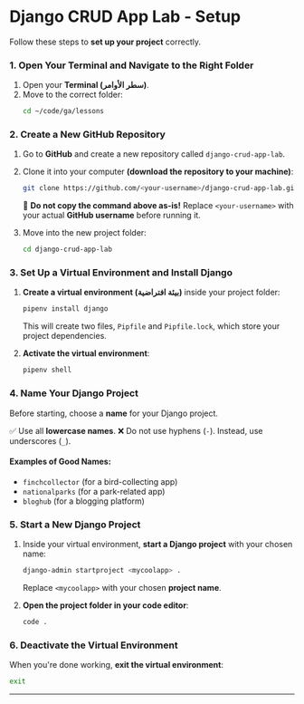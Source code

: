 
# Django CRUD App Lab - Setup

Follow these steps to **set up your project** correctly.  



### **1. Open Your Terminal and Navigate to the Right Folder**  
1. Open your **Terminal (سطر الأوامر)**.  
2. Move to the correct folder:  
   ```bash
   cd ~/code/ga/lessons
   ```  



### **2. Create a New GitHub Repository**  
1. Go to **GitHub** and create a new repository called `django-crud-app-lab`.  
2. Clone it into your computer **(download the repository to your machine)**:  
   ```bash
   git clone https://github.com/<your-username>/django-crud-app-lab.git
   ```  
   🚨 **Do not copy the command above as-is!** Replace `<your-username>` with your actual **GitHub username** before running it.  

3. Move into the new project folder:  
   ```bash
   cd django-crud-app-lab
   ```  



### **3. Set Up a Virtual Environment and Install Django**  
1. **Create a virtual environment (بيئة افتراضية)** inside your project folder:  
   ```bash
   pipenv install django
   ```  
   This will create two files, `Pipfile` and `Pipfile.lock`, which store your project dependencies.  

2. **Activate the virtual environment**:  
   ```bash
   pipenv shell
   ```   

### **4. Name Your Django Project**  
Before starting, choose a **name** for your Django project.  

✅ Use all **lowercase names**.
❌ Do not use hyphens (`-`). Instead, use underscores (`_`).  

#### **Examples of Good Names:**  
- `finchcollector` (for a bird-collecting app)  
- `nationalparks` (for a park-related app)  
- `bloghub` (for a blogging platform)  


### **5. Start a New Django Project**  
1. Inside your virtual environment, **start a Django project** with your chosen name:  
   ```bash
   django-admin startproject <mycoolapp> .
   ```  
   Replace `<mycoolapp>` with your chosen **project name**.  

2. **Open the project folder in your code editor**:  
   ```bash
   code .
   ```  


### **6. Deactivate the Virtual Environment**  
When you're done working, **exit the virtual environment**:  
```bash
exit
```  

---
